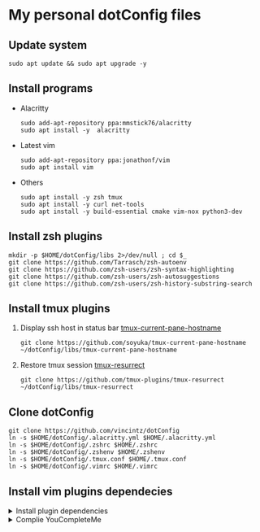 # My personal dotConfig files


## Update system
```
sudo apt update && sudo apt upgrade -y
```

## Install programs

* Alacritty
   ```
   sudo add-apt-repository ppa:mmstick76/alacritty
   sudo apt install -y  alacritty
   ```

* Latest vim
   ```
   sudo add-apt-repository ppa:jonathonf/vim
   sudo apt install vim
   ```

* Others
   ```
   sudo apt install -y zsh tmux
   sudo apt install -y curl net-tools
   sudo apt install -y build-essential cmake vim-nox python3-dev
   ```

## Install zsh plugins
```
mkdir -p $HOME/dotConfig/libs 2>/dev/null ; cd $_
git clone https://github.com/Tarrasch/zsh-autoenv
git clone https://github.com/zsh-users/zsh-syntax-highlighting
git clone https://github.com/zsh-users/zsh-autosuggestions
git clone https://github.com/zsh-users/zsh-history-substring-search
```

## Install tmux plugins
1. Display ssh host in status bar [tmux-current-pane-hostname](https://github.com/soyuka/tmux-current-pane-hostname)
    ```
    git clone https://github.com/soyuka/tmux-current-pane-hostname ~/dotConfig/libs/tmux-current-pane-hostname
    ```
2. Restore tmux session [tmux-resurrect](https://github.com/tmux-plugins/tmux-resurrect)
    ```
    git clone https://github.com/tmux-plugins/tmux-resurrect ~/dotConfig/libs/tmux-resurrect
    ```

## Clone dotConfig
```
git clone https://github.com/vincintz/dotConfig
ln -s $HOME/dotConfig/.alacritty.yml $HOME/.alacritty.yml
ln -s $HOME/dotConfig/.zshrc $HOME/.zshrc
ln -s $HOME/dotConfig/.zshenv $HOME/.zshenv
ln -s $HOME/dotConfig/.tmux.conf $HOME/.tmux.conf
ln -s $HOME/dotConfig/.vimrc $HOME/.vimrc
```

## Install vim plugins dependecies
<details>
  <summary>Install plugin dependencies</summary>

  ```
  wget https://github.com/sharkdp/fd/releases/download/v8.2.1/fd_8.2.1_amd64.deb && dpkg -i fd_8.2.1_amd64.deb
  wget https://github.com/sharkdp/bat/releases/download/v0.17.1/bat_0.17.1_amd64.deb && dpkg -i bat_0.17.1_amd64.deb
  wget https://github.com/BurntSushi/ripgrep/releases/download/12.1.1/ripgrep_12.1.1_amd64.deb && dpkg -i ripgrep_12.1.1_amd64.deb
  rm ripgrep_12.1.1_amd64.deb bat_0.17.1_amd64.deb fd_8.2.1_amd64.deb

  wget https://github.com/junegunn/fzf/releases/download/0.25.1/fzf-0.25.1-linux_amd64.tar.gz
  tar xf fzf-0.25.1-linux_amd64.tar.gz
  mv fzf /usr/local/bin/
  rm fzf-0.25.1-linux_amd64.tar.gz

  apt install exuberant-ctags
  ```
</details>

<details>
  <summary>Complie YouCompleteMe </summary>
  * https://github.com/ycm-core/YouCompleteMe

  ```
  ( cd ~/.vim/plugged/YouCompleteMe/ && ./install.py --ts-completer )
  ```
</details>
